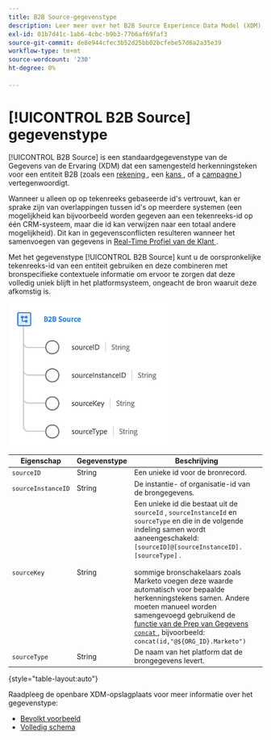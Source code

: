 ```yaml
---
title: B2B Source-gegevenstype
description: Leer meer over het B2B Source Experience Data Model (XDM) gegevenstype.
exl-id: 01b7d41c-1ab6-4cbc-b9b3-77b6af69faf3
source-git-commit: de8e944cfec3b52d25bb02bcfebe57d6a2a35e39
workflow-type: tm+mt
source-wordcount: '230'
ht-degree: 0%

---
```


# [!UICONTROL B2B Source] gegevenstype

[!UICONTROL B2B Source] is een standaardgegevenstype van de Gegevens van de Ervaring (XDM) dat een samengesteld herkenningsteken voor een entiteit B2B (zoals een [ rekening ](../classes/b2b/business-account.md), een [ kans ](../classes/b2b/business-opportunity.md), of a [ campagne ](../classes/b2b/business-campaign.md)) vertegenwoordigt.

Wanneer u alleen op op tekenreeks gebaseerde id&#39;s vertrouwt, kan er sprake zijn van overlappingen tussen id&#39;s op meerdere systemen (een mogelijkheid kan bijvoorbeeld worden gegeven aan een tekenreeks-id op één CRM-systeem, maar die id kan verwijzen naar een totaal andere mogelijkheid). Dit kan in gegevensconflicten resulteren wanneer het samenvoegen van gegevens in [ Real-Time Profiel van de Klant ](../../profile/home.md).

Met het gegevenstype [!UICONTROL B2B Source] kunt u de oorspronkelijke tekenreeks-id van een entiteit gebruiken en deze combineren met bronspecifieke contextuele informatie om ervoor te zorgen dat deze volledig uniek blijft in het platformsysteem, ongeacht de bron waaruit deze afkomstig is.

![ B2B de Structuur van Source ](../images/data-types/b2b-source.png)

| Eigenschap | Gegevenstype | Beschrijving |
| --- | --- | --- |
| `sourceID` | String | Een unieke id voor de bronrecord. |
| `sourceInstanceID` | String | De instantie- of organisatie-id van de brongegevens. |
| `sourceKey` | String | Een unieke id die bestaat uit de `sourceId` , `sourceInstanceId` en `sourceType` en die in de volgende indeling samen wordt aaneengeschakeld: `[sourceID]@[sourceInstanceID].[sourceType]` .<br><br> sommige bronschakelaars zoals Marketo voegen deze waarde automatisch voor bepaalde herkenningstekens samen. Andere moeten manueel worden samengevoegd gebruikend de [ functie van de Prep van Gegevens `concat` ](../../data-prep/functions.md#string), bijvoorbeeld: `concat(id,"@${ORG_ID}.Marketo")` |
| `sourceType` | String | De naam van het platform dat de brongegevens levert. |

{style="table-layout:auto"}

Raadpleeg de openbare XDM-opslagplaats voor meer informatie over het gegevenstype:

* [ Bevolkt voorbeeld ](https://github.com/adobe/xdm/blob/master/components/datatypes/b2b/b2b-source.example.1.json)
* [ Volledig schema ](https://github.com/adobe/xdm/blob/master/components/datatypes/b2b/b2b-source.schema.json)

